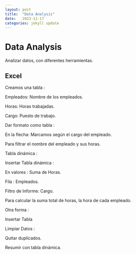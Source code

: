 ```yaml
---
layout: post
title:  "Data Analysis"
date:   2023-11-17
categories: jekyll update
---
```


# Data Analysis

Analizar datos, con diferentes herramientas.

## Excel 

Creamos una tabla :

Empleados: Nombre de los empleados.

Horas: Horas trabajadas.

Cargo: Puesto de trabajo.

Dar formato como tabla :

En la flecha: Marcamos según el cargo del empleado.

Para filtrar el nombre del empleado y sus horas.

Tabla dinámica :

Insertar Tabla dinámica :

En valores : Suma de Horas.

Fila : Empleados.

Filtro de Informe: Cargo.


Para calcular la suma total de horas, la hora de cada empleado.


Otra forma :

Insertar Tabla 

Limpiar Datos :

Quitar duplicados.

Resumir con tabla dinámica.






